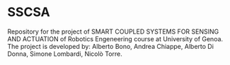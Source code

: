 # SSCSA

Repository for the project of SMART COUPLED SYSTEMS FOR SENSING AND ACTUATION of Robotics Engeneering course at University of Genoa.  
The project is developed by: Alberto Bono, Andrea Chiappe, Alberto Di Donna, Simone Lombardi, Nicolò Torre. 
